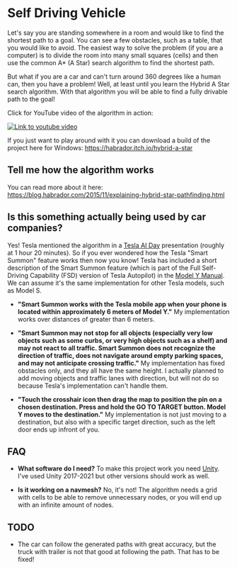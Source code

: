 # Self Driving Vehicle

Let's say you are standing somewhere in a room and would like to find the shortest path to a goal. You can see a few obstacles, such as a table, that you would like to avoid. The easiest way to solve the problem (if you are a computer) is to divide the room into many small squares (cells) and then use the common A* (A Star) search algorithm to find the shortest path. 

But what if you are a car and can't turn around 360 degrees like a human can, then you have a problem! Well, at least until you learn the Hybrid A Star search algorithm. With that algorithm you will be able to find a fully drivable path to the goal!

Click for YouTube video of the algorithm in action:

[![Link to youtube video](https://img.youtube.com/vi/L591fS51F4I/0.jpg)](https://www.youtube.com/watch?v=L591fS51F4I)

If you just want to play around with it you can download a build of the project here for Windows: https://habrador.itch.io/hybrid-a-star



## Tell me how the algorithm works

You can read more about it here: https://blog.habrador.com/2015/11/explaining-hybrid-star-pathfinding.html



## Is this something actually being used by car companies?

Yes! Tesla mentioned the algorithm in a [Tesla AI Day](https://www.youtube.com/watch?v=j0z4FweCy4M) presentation (roughly at 1 hour 20 minutes). So if you ever wondered how the Tesla "Smart Summon" feature works then now you know! Tesla has included a short description of the Smart Summon feature (which is part of the Full Self-Driving Capability (FSD) version of Tesla Autopilot) in the [Model Y Manual](https://www.tesla.com/ownersmanual/modely/en_eu/GUID-6B9A1AEA-579C-400E-A7A6-E4916BCD5DED.html). We can assume it's the same implementation for other Tesla models, such as Model S. 

* **"Smart Summon works with the Tesla mobile app when your phone is located within approximately 6 meters of Model Y."** My implementation works over distances of greater than 6 meters. 

* **"Smart Summon may not stop for all objects (especially very low objects such as some curbs, or very high objects such as a shelf) and may not react to all traffic. Smart Summon does not recognize the direction of traffic, does not navigate around empty parking spaces, and may not anticipate crossing traffic."** My implementation has fixed obstacles only, and they all have the same height. I actually planned to add moving objects and traffic lanes with direction, but will not do so because Tesla's implementation can't handle them.

* **"Touch the crosshair icon then drag the map to position the pin on a chosen destination. Press and hold the GO TO TARGET button. Model Y moves to the destination."** My implementation is not just moving to a destination, but also with a specific target direction, such as the left door ends up infront of you.         



## FAQ 

* **What software do I need?** To make this project work you need [Unity](https://unity.com/). I've used Unity 2017-2021 but other versions should work as well. 

* **Is it working on a navmesh?** No, it's not! The algorithm needs a grid with cells to be able to remove unnecessary nodes, or you will end up with an infinite amount of nodes.



## TODO

* The car can follow the generated paths with great accuracy, but the truck with trailer is not that good at following the path. That has to be fixed!

